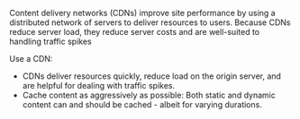 Content delivery networks (CDNs) improve site performance by using a distributed network of servers to deliver resources to users. Because CDNs reduce server load, they reduce server costs and are well-suited to handling traffic spikes

Use a CDN: 
* CDNs deliver resources quickly, reduce load on the origin server, and are helpful for dealing with traffic spikes.
* Cache content as aggressively as possible: Both static and dynamic content can and should be cached - albeit for varying durations. 
